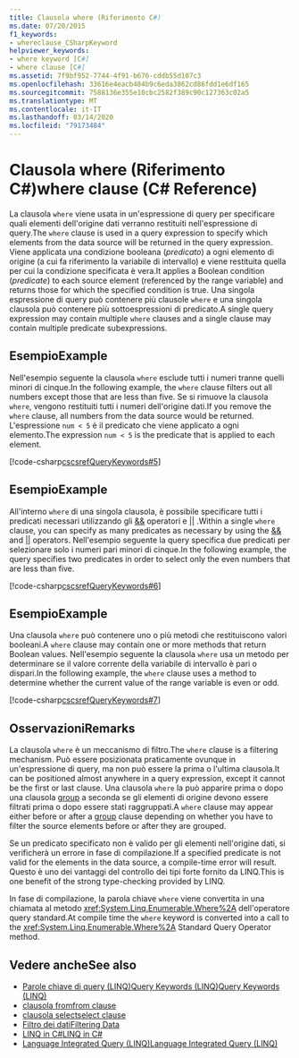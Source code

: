 ```yaml
---
title: Clausola where (Riferimento C#)
ms.date: 07/20/2015
f1_keywords:
- whereclause_CSharpKeyword
helpviewer_keywords:
- where keyword [C#]
- where clause [C#]
ms.assetid: 7f9bf952-7744-4f91-b676-cddb55d107c3
ms.openlocfilehash: 33616e4eacb484b9c6eda3862cd86fdd1e6df165
ms.sourcegitcommit: 7588136e355e10cbc2582f389c90c127363c02a5
ms.translationtype: MT
ms.contentlocale: it-IT
ms.lasthandoff: 03/14/2020
ms.locfileid: "79173484"
---
```

# <a name="where-clause-c-reference"></a><span data-ttu-id="9d4be-102">Clausola where (Riferimento C#)</span><span class="sxs-lookup"><span data-stu-id="9d4be-102">where clause (C# Reference)</span></span>

<span data-ttu-id="9d4be-103">La clausola `where` viene usata in un'espressione di query per specificare quali elementi dell'origine dati verranno restituiti nell'espressione di query.</span><span class="sxs-lookup"><span data-stu-id="9d4be-103">The `where` clause is used in a query expression to specify which elements from the data source will be returned in the query expression.</span></span> <span data-ttu-id="9d4be-104">Viene applicata una condizione booleana (*predicato*) a ogni elemento di origine (a cui fa riferimento la variabile di intervallo) e viene restituita quella per cui la condizione specificata è vera.</span><span class="sxs-lookup"><span data-stu-id="9d4be-104">It applies a Boolean condition (*predicate*) to each source element (referenced by the range variable) and returns those for which the specified condition is true.</span></span> <span data-ttu-id="9d4be-105">Una singola espressione di query può contenere più clausole `where` e una singola clausola può contenere più sottoespressioni di predicato.</span><span class="sxs-lookup"><span data-stu-id="9d4be-105">A single query expression may contain multiple `where` clauses and a single clause may contain multiple predicate subexpressions.</span></span>

## <a name="example"></a><span data-ttu-id="9d4be-106">Esempio</span><span class="sxs-lookup"><span data-stu-id="9d4be-106">Example</span></span>

<span data-ttu-id="9d4be-107">Nell'esempio seguente la clausola `where` esclude tutti i numeri tranne quelli minori di cinque.</span><span class="sxs-lookup"><span data-stu-id="9d4be-107">In the following example, the `where` clause filters out all numbers except those that are less than five.</span></span> <span data-ttu-id="9d4be-108">Se si rimuove la clausola `where`, vengono restituiti tutti i numeri dell'origine dati.</span><span class="sxs-lookup"><span data-stu-id="9d4be-108">If you remove the `where` clause, all numbers from the data source would be returned.</span></span> <span data-ttu-id="9d4be-109">L'espressione `num < 5` è il predicato che viene applicato a ogni elemento.</span><span class="sxs-lookup"><span data-stu-id="9d4be-109">The expression `num < 5` is the predicate that is applied to each element.</span></span>

[!code-csharp[cscsrefQueryKeywords#5](~/samples/snippets/csharp/VS_Snippets_VBCSharp/CsCsrefQueryKeywords/CS/Where.cs#5)]

## <a name="example"></a><span data-ttu-id="9d4be-110">Esempio</span><span class="sxs-lookup"><span data-stu-id="9d4be-110">Example</span></span>

<span data-ttu-id="9d4be-111">All'interno `where` di una singola clausola, è possibile specificare tutti i predicati necessari utilizzando gli [&&](../operators/boolean-logical-operators.md#conditional-logical-and-operator-) operatori e [&#124;&#124;](../operators/boolean-logical-operators.md#conditional-logical-or-operator-) .</span><span class="sxs-lookup"><span data-stu-id="9d4be-111">Within a single `where` clause, you can specify as many predicates as necessary by using the [&&](../operators/boolean-logical-operators.md#conditional-logical-and-operator-) and [&#124;&#124;](../operators/boolean-logical-operators.md#conditional-logical-or-operator-) operators.</span></span> <span data-ttu-id="9d4be-112">Nell'esempio seguente la query specifica due predicati per selezionare solo i numeri pari minori di cinque.</span><span class="sxs-lookup"><span data-stu-id="9d4be-112">In the following example, the query specifies two predicates in order to select only the even numbers that are less than five.</span></span>

[!code-csharp[cscsrefQueryKeywords#6](~/samples/snippets/csharp/VS_Snippets_VBCSharp/CsCsrefQueryKeywords/CS/Where.cs#6)]  

## <a name="example"></a><span data-ttu-id="9d4be-113">Esempio</span><span class="sxs-lookup"><span data-stu-id="9d4be-113">Example</span></span>

<span data-ttu-id="9d4be-114">Una clausola `where` può contenere uno o più metodi che restituiscono valori booleani.</span><span class="sxs-lookup"><span data-stu-id="9d4be-114">A `where` clause may contain one or more methods that return Boolean values.</span></span> <span data-ttu-id="9d4be-115">Nell'esempio seguente la clausola `where` usa un metodo per determinare se il valore corrente della variabile di intervallo è pari o dispari.</span><span class="sxs-lookup"><span data-stu-id="9d4be-115">In the following example, the `where` clause uses a method to determine whether the current value of the range variable is even or odd.</span></span>

[!code-csharp[cscsrefQueryKeywords#7](~/samples/snippets/csharp/VS_Snippets_VBCSharp/CsCsrefQueryKeywords/CS/Where.cs#7)]

## <a name="remarks"></a><span data-ttu-id="9d4be-116">Osservazioni</span><span class="sxs-lookup"><span data-stu-id="9d4be-116">Remarks</span></span>

<span data-ttu-id="9d4be-117">La clausola `where` è un meccanismo di filtro.</span><span class="sxs-lookup"><span data-stu-id="9d4be-117">The `where` clause is a filtering mechanism.</span></span> <span data-ttu-id="9d4be-118">Può essere posizionata praticamente ovunque in un'espressione di query, ma non può essere la prima o l'ultima clausola.</span><span class="sxs-lookup"><span data-stu-id="9d4be-118">It can be positioned almost anywhere in a query expression, except it cannot be the first or last clause.</span></span> <span data-ttu-id="9d4be-119">Una clausola `where` la può apparire prima o dopo una clausola [group](group-clause.md) a seconda se gli elementi di origine devono essere filtrati prima o dopo essere stati raggruppati.</span><span class="sxs-lookup"><span data-stu-id="9d4be-119">A `where` clause may appear either before or after a [group](group-clause.md) clause depending on whether you have to filter the source elements before or after they are grouped.</span></span>

<span data-ttu-id="9d4be-120">Se un predicato specificato non è valido per gli elementi nell'origine dati, si verificherà un errore in fase di compilazione.</span><span class="sxs-lookup"><span data-stu-id="9d4be-120">If a specified predicate is not valid for the elements in the data source, a compile-time error will result.</span></span> <span data-ttu-id="9d4be-121">Questo è uno dei vantaggi del controllo dei tipi forte fornito da LINQ.</span><span class="sxs-lookup"><span data-stu-id="9d4be-121">This is one benefit of the strong type-checking provided by LINQ.</span></span>

<span data-ttu-id="9d4be-122">In fase di compilazione, la parola chiave `where` viene convertita in una chiamata al metodo <xref:System.Linq.Enumerable.Where%2A> dell'operatore query standard.</span><span class="sxs-lookup"><span data-stu-id="9d4be-122">At compile time the `where` keyword is converted into a call to the <xref:System.Linq.Enumerable.Where%2A> Standard Query Operator method.</span></span>

## <a name="see-also"></a><span data-ttu-id="9d4be-123">Vedere anche</span><span class="sxs-lookup"><span data-stu-id="9d4be-123">See also</span></span>

- [<span data-ttu-id="9d4be-124">Parole chiave di query (LINQ)Query Keywords (LINQ)</span><span class="sxs-lookup"><span data-stu-id="9d4be-124">Query Keywords (LINQ)</span></span>](query-keywords.md)
- [<span data-ttu-id="9d4be-125">clausola from</span><span class="sxs-lookup"><span data-stu-id="9d4be-125">from clause</span></span>](from-clause.md)
- [<span data-ttu-id="9d4be-126">clausola select</span><span class="sxs-lookup"><span data-stu-id="9d4be-126">select clause</span></span>](select-clause.md)
- [<span data-ttu-id="9d4be-127">Filtro dei dati</span><span class="sxs-lookup"><span data-stu-id="9d4be-127">Filtering Data</span></span>](../../programming-guide/concepts/linq/filtering-data.md)
- [<span data-ttu-id="9d4be-128">LINQ in C#</span><span class="sxs-lookup"><span data-stu-id="9d4be-128">LINQ in C#</span></span>](../../linq/index.md)
- [<span data-ttu-id="9d4be-129">Language Integrated Query (LINQ)</span><span class="sxs-lookup"><span data-stu-id="9d4be-129">Language Integrated Query (LINQ)</span></span>](../../programming-guide/concepts/linq/index.md)
